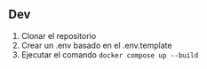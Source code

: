 ## Dev

1. Clonar el repositorio
2. Crear un .env basado en el .env.template
3. Ejecutar el comando `docker compose up --build`